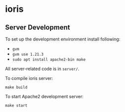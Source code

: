 # ioris

## Server Development

To set up the development environment install following:
 * `gvm`
 * `gvm use 1.21.3`
 * `sudo apt install apache2-bin make`

All server-related code is in `server/`.

To compile ioris server:
  ```
  make build
  ```

To start Apache2 development server:
  ```
  make start
  ```